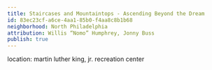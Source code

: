 ```yaml
---
title: Staircases and Mountaintops - Ascending Beyond the Dream
id: 83ec23cf-a6ce-4aa1-85b0-f4aa8c8b1b68
neighborhood: North Philadelphia
attribution: Willis “Nomo” Humphrey, Jonny Buss
publish: true
---
```


location: martin luther king, jr. recreation center


            








            